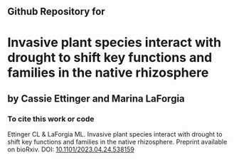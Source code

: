 ## Github Repository for
# Invasive plant species interact with drought to shift key functions and families in the native rhizosphere

## by Cassie Ettinger and Marina LaForgia

### To cite this work or code

Ettinger CL & LaForgia ML. Invasive plant species interact with drought to shift key functions and families in the native rhizosphere. Preprint available on bioRxiv. DOI: <a href="https://doi.org/10.1101/2023.04.24.538159"> 10.1101/2023.04.24.538159 </a>
